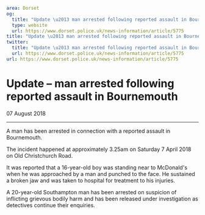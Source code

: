 ```yaml
area: Dorset
og:
  title: "Update \u2013 man arrested following reported assault in Bournemouth"
  type: website
  url: https://www.dorset.police.uk/news-information/article/5775
title: "Update \u2013 man arrested following reported assault in Bournemouth |"
twitter:
  title: "Update \u2013 man arrested following reported assault in Bournemouth"
  url: https://www.dorset.police.uk/news-information/article/5775
url: https://www.dorset.police.uk/news-information/article/5775
```

# Update – man arrested following reported assault in Bournemouth

07 August 2018

* * *

A man has been arrested in connection with a reported assault in Bournemouth.

The incident happened at approximately 3.25am on Saturday 7 April 2018 on Old Christchurch Road.

It was reported that a 16-year-old boy was standing near to McDonald's when he was approached by a man and punched to the face. He sustained a broken jaw and was taken to hospital for treatment to his injuries.

A 20-year-old Southampton man has been arrested on suspicion of inflicting grievous bodily harm and has been released under investigation as detectives continue their enquiries.
